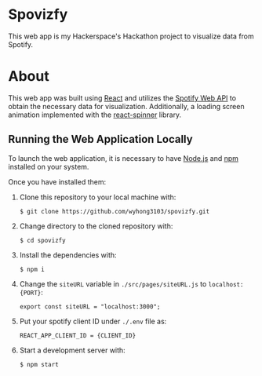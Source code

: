 # Spovizfy

This web app is my Hackerspace's Hackathon project to visualize data from Spotify.

# About

This web app was built using [React](https://github.com/facebook/react) and utilizes the [Spotify Web API](https://developer.spotify.com/documentation/web-api) to obtain the necessary data for visualization. Additionally, a loading screen animation implemented with the [react-spinner](https://github.com/davidhu2000/react-spinners) library.

## Running the Web Application Locally

To launch the web application, it is necessary to have <a href="http://nodejs.org/" target="_blank">Node.js</a> and <a href="https://npmjs.com/" target="_blank">npm</a> installed on your system.

Once you have installed them: 

1. Clone this repository to your local machine with:

	`$ git clone https://github.com/wyhong3103/spovizfy.git`

2. Change directory to the cloned repository with:

	`$ cd spovizfy`

3. Install the dependencies with:

	`$ npm i`

4. Change the `siteURL` variable in `./src/pages/siteURL.js` to `localhost:{PORT}`:

	`export const siteURL = "localhost:3000";`

5. Put your spotify client ID under `./.env` file as:

	`REACT_APP_CLIENT_ID = {CLIENT_ID}`

6. Start a development server with:

	`$ npm start`